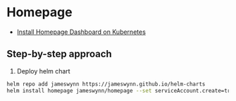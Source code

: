 # Homepage

- [Install Homepage Dashboard on Kubernetes](https://gethomepage.dev/latest/installation/k8s)

## Step-by-step approach

1. Deploy helm chart
```bash
helm repo add jameswynn https://jameswynn.github.io/helm-charts
helm install homepage jameswynn/homepage --set serviceAccount.create=true
```